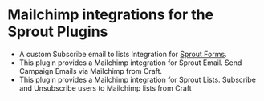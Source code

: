 # Mailchimp integrations for the Sprout Plugins

- A custom Subscribe email to lists Integration for [Sprout Forms](https://github.com/barrelstrength/craft-sprout-forms).
- This plugin provides a Mailchimp integration for Sprout Email. Send Campaign Emails via Mailchimp from Craft.
- This plugin provides a Mailchimp integration for Sprout Lists. Subscribe and Unsubscribe users to Mailchimp lists from Craft
